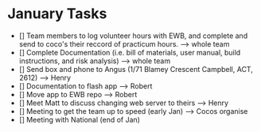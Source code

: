 # January Tasks #
- [] Team members to log volunteer hours with EWB, and complete and send to coco's their reccord of practicum hours. --> whole team
- [] Complete Documentation (i.e. bill of materials, user manual, build instructions, and risk analysis) --> whole team
- [] Send box and phone to Angus (1/71 Blamey Crescent Campbell, ACT, 2612) --> Henry
- [] Documentation to flash app --> Robert
- [] Move app to EWB repo --> Robert
- [] Meet Matt to discuss changing web server to theirs --> Henry
- [] Meeting to get the team up to speed (early Jan) --> Cocos organise
- [] Meeting with National (end of Jan)